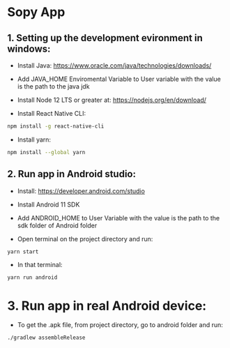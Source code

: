 # Sopy App

## 1. Setting up the development evironment in windows:

- Install Java:
https://www.oracle.com/java/technologies/downloads/

- Add JAVA_HOME Enviromental Variable to User variable with the value is the path to the java jdk

- Install Node 12 LTS or greater at:
https://nodejs.org/en/download/

- Install React Native CLI: 

```bash
npm install -g react-native-cli
```

- Install yarn:

```bash
npm install --global yarn
```

## 2. Run app in Android studio:

- Install:
https://developer.android.com/studio

- Install Android 11 SDK

- Add ANDROID_HOME to User Variable with the value is the path to the sdk folder of Android folder

- Open terminal on the project directory and run: 

```bash
yarn start
```

- In that terminal: 

```bash
yarn run android
```

# 3. Run app in real Android device:

- To get the .apk file, from project directory, go to android folder and run: 

```bash
./gradlew assembleRelease

```
